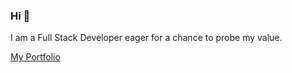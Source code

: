 ### Hi 👋

  I am a Full Stack Developer eager for a chance to probe my value.

  <a href="https://portfolio-git-main-ultrapotros.vercel.app/">My Portfolio</a>
